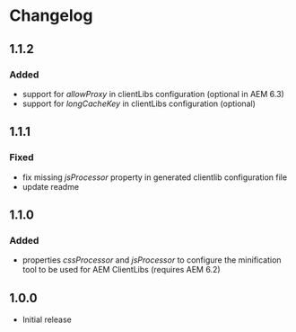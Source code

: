 # Changelog

## 1.1.2
### Added
- support for _allowProxy_ in clientLibs configuration (optional in AEM 6.3)
- support for _longCacheKey_ in clientLibs configuration (optional)

## 1.1.1
### Fixed
- fix missing _jsProcessor_ property in generated clientlib configuration file
- update readme

## 1.1.0

### Added
- properties _cssProcessor_ and _jsProcessor_ to configure the minification tool to be used for AEM ClientLibs 
(requires AEM 6.2)


## 1.0.0

- Initial release
